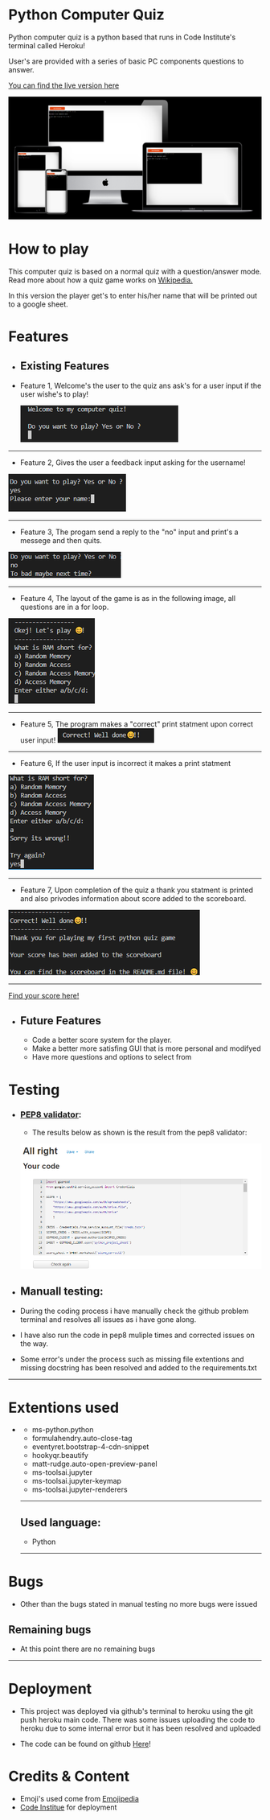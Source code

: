 # Python Computer Quiz
Python computer quiz is a python based that runs in Code Institute's terminal called Heroku!

User's are provided with a series of basic PC components questions to answer.

[You can find the live version here](https://pythonport.herokuapp.com/)

![This is an image](/assets/img/multimock.png)




# How to play
This computer quiz is based on a normal quiz with a question/answer mode. Read more about how a quiz game works on [Wikipedia.](https://en.wikipedia.org/wiki/Quiz)

In this version the player get's to enter his/her name that will be printed out to a google sheet.

# Features
 - ## Existing Features
   
  - Feature 1, Welcome's the user to the quiz ans ask's for a user input if the user wishe's to play!

    ![This is an image](/assets/img/ft1.png)

  ---
   - Feature 2, Gives the user a feedback input asking for the username!

   ![This is an image](/assets/img/ft2yes.png)

  ---

  - Feature 3, The progam send a reply to the "no" input and print's a messege and then quits.

  ![This is an image](/assets/img/ft3no.png)

  ---

  - Feature 4, The layout of the game is as in the following image, all questions are in a for loop.

  ![This is an image](/assets/img/ft4letsplay.png)

  ---

  - Feature 5, The program makes a "correct" print statment upon correct user input!
  ![This is an image](assets/img/ft5welldone.png)

  ---
  
- Feature 6, If the user input is incorrect it makes a print statment

![This is an image](/assets/img/ft6wrong.png)

---
  - Feature 7, Upon completion of the quiz a thank you statment is printed and also privodes information about score added to the scoreboard.

  ![This is an image](/assets/img/ft7done.png)

  ---
  [Find your score here!](https://docs.google.com/spreadsheets/d/1GGLH-pgg8WNgVzy9pfpcduKy-JZNHxvIZTF92gPKmI0/edit#gid=1089875769)



- ## Future Features
    - Code a better score system for the player.
    - Make a better more satisfing GUI that is more personal and modifyed
    - Have more questions and options to select from 

# Testing
 - ### [PEP8 validator](http://pep8online.com/):

   - The results below as shown is the result from the pep8 validator:
   
   ![This is an image](/assets/img/pep8val.png)

  - ## Manuall testing:
   - During the coding process i have manually check the github problem terminal and resolves all issues as i have gone along.
   - I have also run the code in pep8 muliple times and corrected issues on the way.
   - Some error's under the process such as missing file extentions and missing docstring has been resolved and added to the requirements.txt
  ---
# Extentions used
  - - ms-python.python
    - formulahendry.auto-close-tag
    - eventyret.bootstrap-4-cdn-snippet
    - hookyqr.beautify
    - matt-rudge.auto-open-preview-panel
    - ms-toolsai.jupyter
    - ms-toolsai.jupyter-keymap
    - ms-toolsai.jupyter-renderers
    ---
    ## Used language:
      - Python
      ---
 
 # Bugs
  - Other than the bugs stated in manual testing no more bugs were issued
## Remaining bugs
  - At this point there are no remaining bugs
---

 # Deployment

 - This project was deployed via github's terminal to heroku using the git push heroku main code. There was some issues uploading the code to heroku due to some internal error but it has been resolved and uploaded

  - The code can be found on github [Here](https://github.com/Kollecollier/Pyhton_portfolio3)!

 # Credits & Content
 - Emoji's used come from [Emojipedia](https://emojipedia.org/)
 - [Code Institue](https://codeinstitute.net/se/) for deployment
